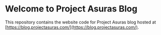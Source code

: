 # Welcome to Project Asuras Blog

This repository contains the website code for Project Asuras blog hosted at [https://blog.projectasuras.com/](https://blog.projectasuras.com/).



